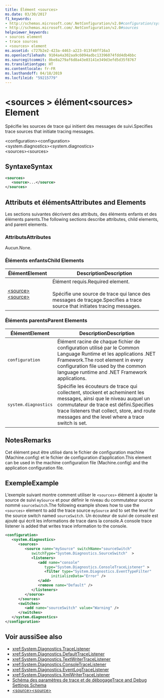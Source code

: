 ```yaml
---
title: Élément <sources>
ms.date: 03/30/2017
f1_keywords:
- http://schemas.microsoft.com/.NetConfiguration/v2.0#configuration/system.diagnostics/sources
- http://schemas.microsoft.com/.NetConfiguration/v2.0#sources
helpviewer_keywords:
- sources element
- trace sources
- <sources> element
ms.assetid: c727b2e2-423a-4463-a223-013f40ff16a3
ms.openlocfilehash: 9104a4a302aa9c6094adbc13396074fdd4db4bbc
ms.sourcegitcommit: 0be8a279af6d8a43e03141e349d3efd5d35f8767
ms.translationtype: HT
ms.contentlocale: fr-FR
ms.lasthandoff: 04/18/2019
ms.locfileid: "59215779"
---
```

# <a name="sources-element"></a><span data-ttu-id="6d6fd-102">\<sources > élément</span><span class="sxs-lookup"><span data-stu-id="6d6fd-102">\<sources> Element</span></span>
<span data-ttu-id="6d6fd-103">Spécifie les sources de trace qui initient des messages de suivi.</span><span class="sxs-lookup"><span data-stu-id="6d6fd-103">Specifies trace sources that initiate tracing messages.</span></span>  
  
 <span data-ttu-id="6d6fd-104">\<configuration></span><span class="sxs-lookup"><span data-stu-id="6d6fd-104">\<configuration></span></span>  
<span data-ttu-id="6d6fd-105">\<system.diagnostics></span><span class="sxs-lookup"><span data-stu-id="6d6fd-105">\<system.diagnostics></span></span>  
<span data-ttu-id="6d6fd-106">\<sources></span><span class="sxs-lookup"><span data-stu-id="6d6fd-106">\<sources></span></span>  
  
## <a name="syntax"></a><span data-ttu-id="6d6fd-107">Syntaxe</span><span class="sxs-lookup"><span data-stu-id="6d6fd-107">Syntax</span></span>  
  
```xml  
<sources>  
   <source>...</source>  
</sources>  
```  
  
## <a name="attributes-and-elements"></a><span data-ttu-id="6d6fd-108">Attributs et éléments</span><span class="sxs-lookup"><span data-stu-id="6d6fd-108">Attributes and Elements</span></span>  
 <span data-ttu-id="6d6fd-109">Les sections suivantes décrivent des attributs, des éléments enfants et des éléments parents.</span><span class="sxs-lookup"><span data-stu-id="6d6fd-109">The following sections describe attributes, child elements, and parent elements.</span></span>  
  
### <a name="attributes"></a><span data-ttu-id="6d6fd-110">Attributs</span><span class="sxs-lookup"><span data-stu-id="6d6fd-110">Attributes</span></span>  
 <span data-ttu-id="6d6fd-111">Aucun.</span><span class="sxs-lookup"><span data-stu-id="6d6fd-111">None.</span></span>  
  
### <a name="child-elements"></a><span data-ttu-id="6d6fd-112">Éléments enfants</span><span class="sxs-lookup"><span data-stu-id="6d6fd-112">Child Elements</span></span>  
  
|<span data-ttu-id="6d6fd-113">Élément</span><span class="sxs-lookup"><span data-stu-id="6d6fd-113">Element</span></span>|<span data-ttu-id="6d6fd-114">Description</span><span class="sxs-lookup"><span data-stu-id="6d6fd-114">Description</span></span>|  
|-------------|-----------------|  
|[<span data-ttu-id="6d6fd-115">\<source></span><span class="sxs-lookup"><span data-stu-id="6d6fd-115">\<source></span></span>](../../../../../docs/framework/configure-apps/file-schema/trace-debug/source-element.md)|<span data-ttu-id="6d6fd-116">Élément requis.</span><span class="sxs-lookup"><span data-stu-id="6d6fd-116">Required element.</span></span><br /><br /> <span data-ttu-id="6d6fd-117">Spécifie une source de trace qui lance des messages de traçage.</span><span class="sxs-lookup"><span data-stu-id="6d6fd-117">Specifies a trace source that initiates tracing messages.</span></span>|  
  
### <a name="parent-elements"></a><span data-ttu-id="6d6fd-118">Éléments parents</span><span class="sxs-lookup"><span data-stu-id="6d6fd-118">Parent Elements</span></span>  
  
|<span data-ttu-id="6d6fd-119">Élément</span><span class="sxs-lookup"><span data-stu-id="6d6fd-119">Element</span></span>|<span data-ttu-id="6d6fd-120">Description</span><span class="sxs-lookup"><span data-stu-id="6d6fd-120">Description</span></span>|  
|-------------|-----------------|  
|`configuration`|<span data-ttu-id="6d6fd-121">Élément racine de chaque fichier de configuration utilisé par le Common Language Runtime et les applications .NET Framework.</span><span class="sxs-lookup"><span data-stu-id="6d6fd-121">The root element in every configuration file used by the common language runtime and .NET Framework applications.</span></span>|  
|`system.diagnostics`|<span data-ttu-id="6d6fd-122">Spécifie les écouteurs de trace qui collectent, stockent et acheminent les messages, ainsi que le niveau auquel un commutateur de trace est défini.</span><span class="sxs-lookup"><span data-stu-id="6d6fd-122">Specifies trace listeners that collect, store, and route messages and the level where a trace switch is set.</span></span>|  
  
## <a name="remarks"></a><span data-ttu-id="6d6fd-123">Notes</span><span class="sxs-lookup"><span data-stu-id="6d6fd-123">Remarks</span></span>  
 <span data-ttu-id="6d6fd-124">Cet élément peut être utilisé dans le fichier de configuration machine (Machine.config) et le fichier de configuration d’application.</span><span class="sxs-lookup"><span data-stu-id="6d6fd-124">This element can be used in the machine configuration file (Machine.config) and the application configuration file.</span></span>  
  
## <a name="example"></a><span data-ttu-id="6d6fd-125">Exemple</span><span class="sxs-lookup"><span data-stu-id="6d6fd-125">Example</span></span>  
 <span data-ttu-id="6d6fd-126">L’exemple suivant montre comment utiliser le `<sources>` élément à ajouter la source de suivi `mySource` et pour définir le niveau du commutateur source nommé `sourceSwitch`.</span><span class="sxs-lookup"><span data-stu-id="6d6fd-126">The following example shows how to use the `<sources>` element to add the trace source `mySource` and to set the level for the source switch named `sourceSwitch`.</span></span> <span data-ttu-id="6d6fd-127">Un écouteur de suivi de console est ajouté qui écrit les informations de trace dans la console.</span><span class="sxs-lookup"><span data-stu-id="6d6fd-127">A console trace listener is added that writes trace information to the console.</span></span>  
  
```xml  
<configuration>  
   <system.diagnostics>  
      <sources>  
         <source name="mySource" switchName="sourceSwitch"   
            switchType="System.Diagnostics.SourceSwitch"  >  
            <listeners>  
               <add name="console"   
                  type="System.Diagnostics.ConsoleTraceListener" >  
                  <filter type="System.Diagnostics.EventTypeFilter"   
                     initializeData="Error" />  
               </add>  
               <remove name="Default" />  
            </listeners>  
         </source>  
      </sources>  
      <switches>  
         <add name="sourceSwitch" value="Warning" />  
      </switches>    
   </system.diagnostics>   
</configuration>  
```  
  
## <a name="see-also"></a><span data-ttu-id="6d6fd-128">Voir aussi</span><span class="sxs-lookup"><span data-stu-id="6d6fd-128">See also</span></span>

- <xref:System.Diagnostics.TraceListener>
- <xref:System.Diagnostics.DefaultTraceListener>
- <xref:System.Diagnostics.TextWriterTraceListener>
- <xref:System.Diagnostics.ConsoleTraceListener>
- <xref:System.Diagnostics.EventLogTraceListener>
- <xref:System.Diagnostics.XmlWriterTraceListener>
- [<span data-ttu-id="6d6fd-129">Schéma des paramètres de trace et de débogage</span><span class="sxs-lookup"><span data-stu-id="6d6fd-129">Trace and Debug Settings Schema</span></span>](../../../../../docs/framework/configure-apps/file-schema/trace-debug/index.md)
- [<span data-ttu-id="6d6fd-130">\<source></span><span class="sxs-lookup"><span data-stu-id="6d6fd-130">\<source></span></span>](../../../../../docs/framework/configure-apps/file-schema/trace-debug/source-element.md)
